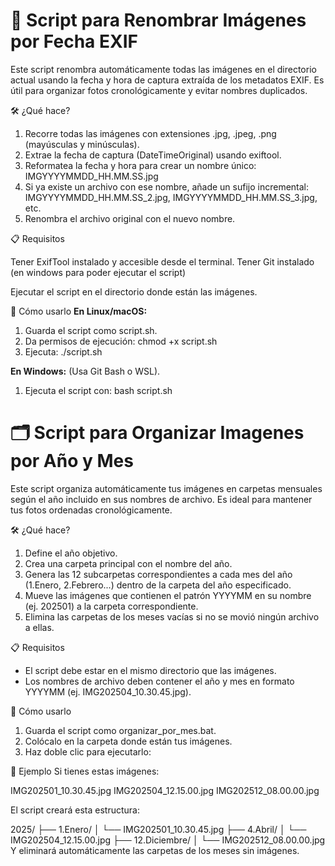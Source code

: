 # 📸 Script para Renombrar Imágenes por Fecha EXIF
Este script renombra automáticamente todas las imágenes en el directorio actual usando la fecha y hora de captura extraída de los metadatos EXIF. 
Es útil para organizar fotos cronológicamente y evitar nombres duplicados.

🛠️ ¿Qué hace?
1. Recorre todas las imágenes con extensiones .jpg, .jpeg, .png (mayúsculas y minúsculas).
2. Extrae la fecha de captura (DateTimeOriginal) usando exiftool.
3. Reformatea la fecha y hora para crear un nombre único: IMGYYYYMMDD_HH.MM.SS.jpg
4. Si ya existe un archivo con ese nombre, añade un sufijo incremental: IMGYYYYMMDD_HH.MM.SS_2.jpg, IMGYYYYMMDD_HH.MM.SS_3.jpg, etc.
5. Renombra el archivo original con el nuevo nombre.

📋 Requisitos

Tener ExifTool instalado y accesible desde el terminal.
Tener Git instalado (en windows para poder ejecutar el script)

Ejecutar el script en el directorio donde están las imágenes.

🚀 Cómo usarlo
**En Linux/macOS:**
1. Guarda el script como script.sh.
2. Da permisos de ejecución:
    chmod +x script.sh
3. Ejecuta:
    ./script.sh

**En Windows:**
(Usa Git Bash o WSL).
1. Ejecuta el script con:
    bash script.sh

# 🗂️ Script para Organizar Imagenes por Año y Mes
Este script organiza automáticamente tus imágenes en carpetas mensuales según el año incluido en sus nombres de archivo. 
Es ideal para mantener tus fotos ordenadas cronológicamente.

🛠️ ¿Qué hace?
1. Define el año objetivo.
2. Crea una carpeta principal con el nombre del año.
3. Genera las 12 subcarpetas correspondientes a cada mes del año (1.Enero, 2.Febrero...) dentro de la carpeta del año especificado.
4. Mueve las imágenes que contienen el patrón YYYYMM en su nombre (ej. 202501) a la carpeta correspondiente.
5. Elimina las carpetas de los meses vacías si no se movió ningún archivo a ellas.

📋 Requisitos
- El script debe estar en el mismo directorio que las imágenes.
- Los nombres de archivo deben contener el año y mes en formato YYYYMM (ej. IMG202504_10.30.45.jpg).

🚀 Cómo usarlo
1. Guarda el script como organizar_por_mes.bat.
2. Colócalo en la carpeta donde están tus imágenes.
3. Haz doble clic para ejecutarlo:
    
🧠 Ejemplo
Si tienes estas imágenes:

IMG202501_10.30.45.jpg
IMG202504_12.15.00.jpg
IMG202512_08.00.00.jpg

El script creará esta estructura:

2025/
├── 1.Enero/
│   └── IMG202501_10.30.45.jpg
├── 4.Abril/
│   └── IMG202504_12.15.00.jpg
├── 12.Diciembre/
│   └── IMG202512_08.00.00.jpg
Y eliminará automáticamente las carpetas de los meses sin imágenes.
